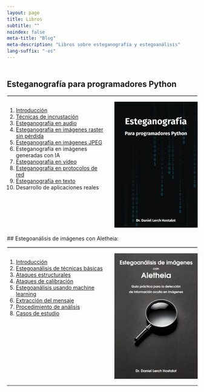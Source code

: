 ```yaml
---
layout: page
title: Libros
subtitle: "" 
noindex: false
meta-title: "Blog"
meta-description: "Libros sobre esteganografía y estegoanálisis"
lang-suffix: "-es"
---
```


<style>
    [id]::before {
        content: '';
        display: block;
        height:      70px;
        margin-top: -70px;
    }
   .todo {
        display: none;
   }
</style>



<div style='margin-bottom:50px'></div>


## Esteganografía para programadores Python
<hr style='border:1px solid #ccc'>

<div style="display: flex; align-items: flex-start;">
  <div style="flex: 1; padding-right: 20px;">
    <ol>
        <li><a href='/stego/books/stegopython/intro-es/'>Introducción</a></li>
        <li><a href='/stego/books/stegopython/embed-es/'>Técnicas de incrustación</a></li>
        <li><a href='/stego/books/stegopython/audio-es/'>Esteganografía en audio</a></li>
        <li><a href='/stego/books/stegopython/bitmapimages-es/'>Esteganografía en imágenes raster sin pérdida</a></li>
        <li><a href='/stego/books/stegopython/jpegimages-es/'>Esteganografía en imágenes JPEG</a></li>
        <li>Esteganografía en imágenes generadas con IA</li>
        <li><a href='/stego/books/stegopython/video-es/'>Esteganografía en vídeo</a></li>
        <li><a href='/stego/books/stegopython/networks-es/'>Esteganografía en protocolos de red</a></li>
        <li><a href='/stego/books/stegopython/text-es/'>Esteganografía en texto</a></li>
        <li>Desarrollo de aplicaciones reales</li>
    </ol>
  </div>
  <div>
    <img src="/stego/books/stegopython/cover-stegopython.png" width="220">
  </div>
</div>


<br>
## Estegoanálisis de imágenes con Aletheia:
<hr style='border:1px solid #ccc'>




<div style="display: flex; align-items: flex-start;">
  <div style="flex: 1; padding-right: 20px;">
    <ol>
        <li><a href='/stego/books/aletheia/intro-es/'>Introducción</a></li>
        <li><a href='/stego/books/aletheia/basic-es/'>Estegoanálisis de técnicas básicas</a></li>
        <li><a href='/stego/books/aletheia/struct-es/'>Ataques estructurales</a></li>
        <li><a href='/stego/books/aletheia/calib-es/'>Ataques de calibración</a></li>
        <li><a href='/stego/books/aletheia/ml-es/'>Estegoanálisis usando machine learning</a></li>
        <li><a href='/stego/books/aletheia/extract-es/'>Extracción del mensaje</a></li>
        <li><a href='/stego/books/aletheia/proc-es/'>Procedimiento de análisis</a></li>
        <li><a href='/stego/books/aletheia/cases-es/'>Casos de estudio</a></li>
    </ol>
  </div>
  <div>
    <img src="/stego/books/aletheia/cover-aletheia.png" width="220">
  </div>
</div>




<hr>

<br><br>


<script>
var listItems = document.querySelectorAll('li');
listItems.forEach(function(item) {
    if (!item.querySelector('a')) {
        item.classList.add('todo_');
    }
});
</script>



